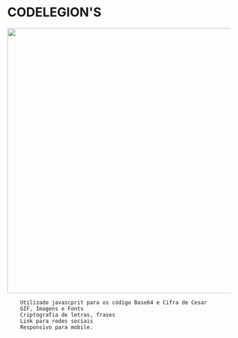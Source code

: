 # CODELEGION'S

<p align="center">
        <img src="https://media3.giphy.com/media/H1LTR6az88YICQHwaj/giphy.gif" width="600px">
</p>
        
        Utilizado javascprit para os código Base64 e Cifra de Cesar
        GIF, Imagens e Fonts
        Criptografia de letras, frases
        Link para redes sociais
        Responsivo para mobile.
